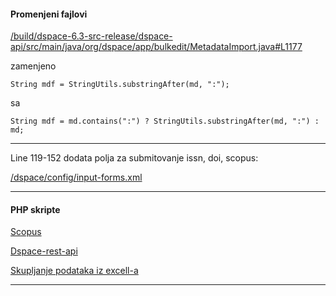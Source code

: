 <h4>Promenjeni fajlovi</h4>

<a href="https://github.com/kovmisa/dspace-kg/blob/master/MetadataImport.java#L1177">/build/dspace-6.3-src-release/dspace-api/src/main/java/org/dspace/app/bulkedit/MetadataImport.java#L1177</a>
<p>
zamenjeno 
</p>
  
<code>String mdf = StringUtils.substringAfter(md, ":");</code>
<p>
sa
</p>
<code>String mdf = md.contains(":") ? StringUtils.substringAfter(md, ":") : md;</code>
<hr>
<p>
Line 119-152 dodata polja za submitovanje issn, doi, scopus:
</p>
<a href="https://github.com/kovmisa/dspace-kg/blob/master/input-forms.xml#L119">/dspace/config/input-forms.xml</a>

<hr>
<h4>PHP skripte</h4>
<p>
<a href="https://github.com/kovmisa/dspace-kg/tree/master/php-scopus">Scopus</a>
</p>
<p>
<a href="https://github.com/kovmisa/dspace-kg/tree/master/php-dspace-api">Dspace-rest-api</a>
</p>
<p>
<a href="https://github.com/kovmisa/dspace-kg/tree/master/php-excell-dspace">Skupljanje podataka iz excell-a</a>
</p>
<hr>
